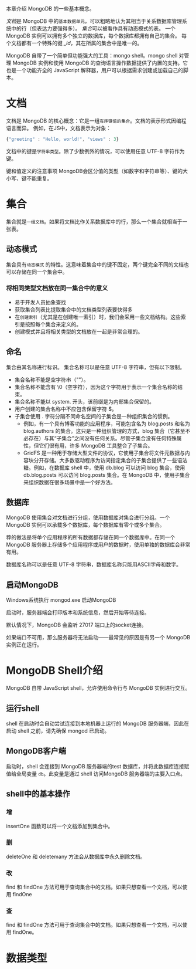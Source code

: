本章介绍 MongoDB 的一些基本概念。

*文档*是 MongoDB 中的`基本数据单元`，可以粗略地认为其相当于关系数据库管理系统中的行（但表达力要强得多）。
*集合*可以被看作具有动态模式的表。
一个 MongoDB 实例可以拥有多个独立的数据库，每个数据库都拥有自己的集合。
每个文档都有一个特殊的键 *\_id*，其在所属的集合中是唯一的。

MongoDB 自带了一个简单但功能强大的工具：mongo shell。mongo shell 对管理 MongoDB 实例和使用 MongoDB 的查询语言操作数据提供了内置的支持。它也是一个功能齐全的 JavaScript 解释器，用户可以根据需求创建或加载自己的脚本。

# 文档

文档是 MongoDB 的核心概念：它是一组`有序键值的集合`。文档的表示形式因编程语言而异。
例如，在JS中，文档表示为对象：
```JavaScript
{"greeting" : "Hello, world!", "views" : 3}
```
文档中的键是`字符串类型`。除了少数例外的情况，可以使用任意 UTF-8 字符作为键。

键和值定义的注意事项
MongoDB会区分值的类型（如数字和字符串等）、键的大小写、键不能重复。

# 集合

集合就是`一组文档`。如果将文档比作关系数据库中的行，那么一个集合就相当于一张表。

## 动态模式

集合具有`动态模式` 的特性。这意味着集合中的键不固定，两个键完全不同的文档也可以存储在同一个集合中。

### 将相同类型文档放在同一集合中的意义

- 易于开发人员抽象查找
- 获取集合列表比提取集合中的文档类型列表要快得多
- 在`创建索引`（尤其是在创建唯一索引）时，我们会采用一些文档结构。这些索引是按照每个集合来定义的。
- 创建模式并且将相关类型的文档放在一起是非常合理的。

## 命名

集合由其名称进行标识。
集合名称可以是任意 UTF-8 字符串，但有以下限制。
- 集合名称不能是空字符串（""）。
- 集合名称不能含有 \0（空字符），因为这个字符用于表示一个集合名称的结束。
- 集合名称不能以 system. 开头，该前缀是为内部集合保留的。
- 用户创建的集合名称中不应包含保留字符 $。
- 子集合使用 . 字符分隔不同命名空间的子集合是一种组织集合的惯例。
	- 例如，有一个具有博客功能的应用程序，可能包含名为 blog.posts 和名为 blog.authors 的集合。这只是一种组织管理的方式，blog 集合（它甚至不必存在）与其“子集合”之间没有任何关系。尽管子集合没有任何特殊属性，但它们很有用，许多 MongoDB 工具整合了子集合。
	- GridFS 是一种用于存储大型文件的协议，它使用子集合将文件元数据与内容块分开存储。大多数驱动程序为访问指定集合的子集合提供了一些语法糖。例如，在数据库 shell 中，使用 db.blog 可以访问 blog 集合，使用 db.blog.posts 可以访问 blog.posts 集合。在 MongoDB 中，使用子集合来组织数据在很多场景中是一个好方法。

## 数据库

MongoDB 使用集合对文档进行分组，使用数据库对集合进行分组。一个MongoDB 实例可以承载多个数据库，每个数据库有零个或多个集合。

荐的做法是将单个应用程序的所有数据都存储在同一个数据库中。在同一个MongoDB 服务器上存储多个应用程序或用户的数据时，使用单独的数据库会非常有用。

数据库名称可以是任意 UTF-8 字符串，数据库名称只能用ASCII字母和数字。

## 启动MongoDB

Windows系统执行 mongod.exe 启动MongoDB

启动时，服务器端会打印版本和系统信息，然后开始等待连接。

默认情况下，MongoDB 会监听 27017 端口上的socket连接。

如果端口不可用，那么服务器将无法启动——最常见的原因是有另一个 MongoDB 实例正在运行。

# MongoDB Shell介绍

MongoDB 自带 JavaScript shell，允许使用命令行与 MongoDB 实例进行交互。

## 运行shell

shell 在启动时会自动尝试连接到本地机器上运行的 MongoDB 服务器端，因此在启动 shell 之前，请先确保 mongod 已启动。

## MongoDB客户端

启动时，shell 会连接到 MongoDB 服务器端的test 数据库，并将此数据库连接赋值给全局变量 `db`。此变量是通过 shell 访问MongoDB 服务器端的主要入口点。

## shell中的基本操作

### 增

insertOne 函数可以将一个文档添加到集合中。

### 删

deleteOne 和 deletemany 方法会从数据库中永久删除文档。
### 改

find 和 findOne 方法可用于查询集合中的文档。如果只想查看一个文档，可以使用 findOne
### 查

find 和 findOne 方法可用于查询集合中的文档。如果只想查看一个文档，可以使用 findOne。

# 数据类型